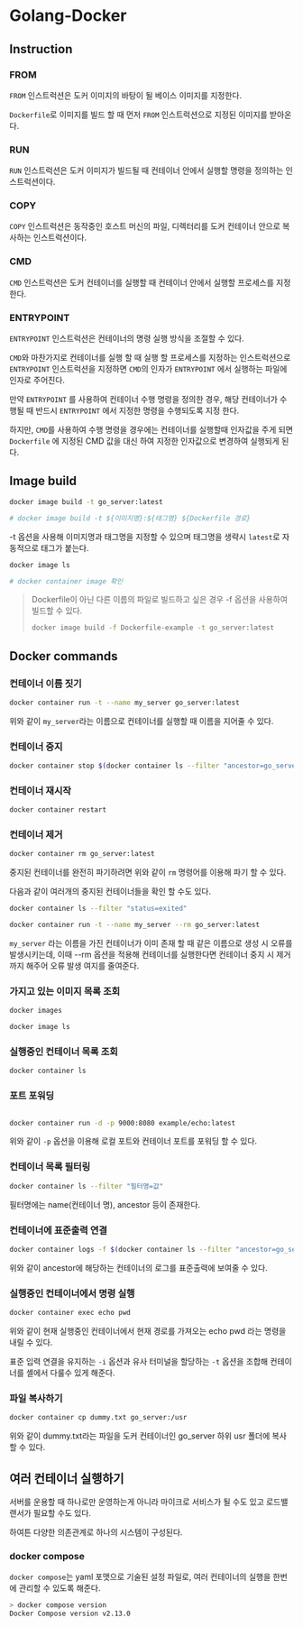 # Golang-Docker

## Instruction

### FROM

`FROM` 인스트럭션은 도커 이미지의 바탕이 될 베이스 이미지를 지정한다.

`Dockerfile`로 이미지를 빌드 할 때 먼저 `FROM` 인스트럭션으로 지정된 이미지를 받아온다.

### RUN

`RUN` 인스트럭션은 도커 이미지가 빌드될 때 컨테이너 안에서 실행할 명령을 정의하는 인스트럭션이다.

### COPY

`COPY` 인스트럭션은 동작중인 호스트 머신의 파일, 디렉터리를 도커 컨테이너 안으로 복사하는 인스트럭션이다.

### CMD

`CMD` 인스트럭션은 도커 컨테이너를 실행할 때 컨테이너 안에서 실행할 프로세스를 지정한다.

### ENTRYPOINT

`ENTRYPOINT` 인스트럭션은 컨테이너의 명령 실행 방식을 조절할 수 있다.

`CMD`와 마찬가지로 컨테이너를 실행 할 때 실행 할 프로세스를 지정하는 인스트럭션으로 `ENTRYPOINT` 인스트럭션을 지정하면 `CMD`의 인자가 `ENTRYPOINT` 에서 실행하는 파일에 인자로 주어진다.

만약 `ENTRYPOINT` 를 사용하여 컨테이너 수행 명령을 정의한 경우, 해당 컨테이너가 수행될 때 반드시 `ENTRYPOINT` 에서 지정한 명령을 수행되도록 지정 한다.

하지만, `CMD`를 사용하여 수행 명령을 경우에는 컨테이너를 실행할때 인자값을 주게 되면 `Dockerfile` 에 지정된 CMD 값을 대신 하여 지정한 인자값으로 변경하여 실행되게 된다.

## Image build

```bash
docker image build -t go_server:latest

# docker image build -t ${이미지명}:${태그명} ${Dockerfile 경로}
```

-t 옵션을 사용해 이미지명과 태그명을 지정할 수 있으며 태그명을 생략시 `latest`로 자동적으로 태그가 붙는다.

```bash
docker image ls

# docker container image 확인 
```

> Dockerfile이 아닌 다른 이름의 파일로 빌드하고 싶은 경우 -f 옵션을 사용하여 빌드할 수 있다.
>
> ```bash
> docker image build -f Dockerfile-example -t go_server:latest
> ```

## Docker commands

### 컨테이너 이름 짓기

```bash
docker container run -t --name my_server go_server:latest
```

위와 같이 `my_server`라는 이름으로 컨테이너를 실행할 때 이름을 지어줄 수 있다.

### 컨테이너 중지

```bash
docker container stop $(docker container ls --filter "ancestor=go_server" -q)
```

### 컨테이너 재시작

```bash
docker container restart 
```

### 컨테이너 제거

```bash
docker container rm go_server:latest
```

중지된 컨테이너를 완전히 파기하려면 위와 같이 `rm` 명령어를 이용해 파기 할 수 있다.

다음과 같이 여러개의 중지된 컨테이너들을 확인 할 수도 있다.

```bash
docker container ls --filter "status=exited"

docker container run -t --name my_server --rm go_server:latest
```

`my_server` 라는 이름을 가진 컨테이너가 이미 존재 할 때 같은 이름으로 생성 시 오류를 발생시키는데, 이때 --rm 옵션을 적용해 컨테이너를 실행한다면 컨테이너 중지 시 제거까지 해주어 오류 발생 여지를 줄여준다.

### 가지고 있는 이미지 목록 조회

```bash
docker images

docker image ls
```

### 실행중인 컨테이너 목록 조회

```bash
docker container ls
```

### 포트 포워딩

```bash

docker container run -d -p 9000:8080 example/echo:latest
```

위와 같이 `-p` 옵션을 이용해 로컬 포트와 컨테이너 포트를 포워딩 할 수 있다.

### 컨테이너 목록 필터링

```bash
docker container ls --filter "필터명=값"
```

필터명에는 name(컨테이너 명), ancestor 등이 존재한다.

### 컨테이너에 표준출력 연결

```bash
docker container logs -f $(docker container ls --filter "ancestor=go_server" -q)
```

위와 같이 ancestor에 해당하는 컨테이너의 로그를 표준출력에 보여줄 수 있다.

### 실행중인 컨테이너에서 명령 실행

```bash
docker container exec echo pwd
```

위와 같이 현재 실행중인 컨테이너에서 현재 경로를 가져오는 echo pwd 라는 명령을 내릴 수 있다.

표준 입력 연결을 유지하는 `-i` 옵션과 유사 터미널을 할당하는 `-t` 옵션을 조합해 컨테이너를 셸에서 다룰수 있게 해준다.

### 파일 복사하기

```bash
docker container cp dummy.txt go_server:/usr
```

위와 같이 dummy.txt라는 파일을 도커 컨테이너인 go_server 하위 usr 폴더에 복사 할 수 있다.


## 여러 컨테이너 실행하기

서버를 운용할 때 하나로만 운영하는게 아니라 마이크로 서비스가 될 수도 있고 로드밸랜서가 필요할 수도 있다.

하여튼 다양한 의존관계로 하나의 시스템이 구성된다.

### docker compose

`docker compose`는 yaml 포맷으로 기술된 설정 파일로, 여러 컨테이너의 실행을 한번에 관리할 수 있도록 해준다.

```bash
> docker compose version
Docker Compose version v2.13.0
```
